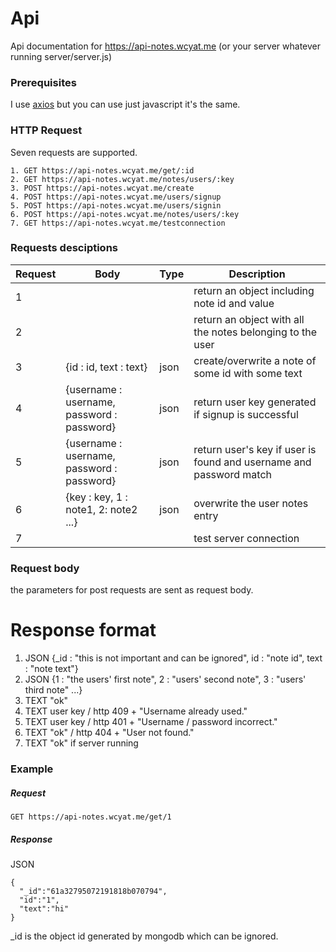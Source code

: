 # Api

Api documentation for https://api-notes.wcyat.me (or your server whatever running server/server.js)

### Prerequisites

I use [axios](https://axios-http.com/) but you can use just javascript it's the same.

### HTTP Request

Seven requests are supported.

```
1. GET https://api-notes.wcyat.me/get/:id
2. GET https://api-notes.wcyat.me/notes/users/:key
3. POST https://api-notes.wcyat.me/create
4. POST https://api-notes.wcyat.me/users/signup
5. POST https://api-notes.wcyat.me/users/signin
6. POST https://api-notes.wcyat.me/notes/users/:key
7. GET https://api-notes.wcyat.me/testconnection
```

### Requests desciptions

| Request | Body                                       | Type | Description                                                        |
| ------- | ------------------------------------------ | ---- | ------------------------------------------------------------------ |
| 1       |                                            |  | return an object including note id and value                       |
| 2       |                                            |  | return an object with all the notes belonging to the user          |
| 3       | {id : id, text : text}                     | json | create/overwrite a note of some id with some text                  |
| 4       | {username : username, password : password} | json | return user key generated if signup is successful                  |
| 5       | {username : username, password : password} | json | return user's key if user is found and username and password match |
| 6       | {key : key, 1 : note1, 2: note2 ...}       | json | overwrite the user notes entry                                     |
|7|||test server connection
### Request body

the parameters for post requests are sent as request body.

# Response format

1. JSON {\_id : "this is not important and can be ignored", id : "note id", text : "note text"}
2. JSON {1 : "the users' first note", 2 : "users' second note", 3 : "users' third note" ...}
3. TEXT "ok"
4. TEXT user key / http 409 + "Username already used."
5. TEXT user key / http 401 + "Username / password incorrect."
6. TEXT "ok" / http 404 + "User not found."
7. TEXT "ok" if server running

### Example

##### Request

```
GET https://api-notes.wcyat.me/get/1
```

##### Response

JSON

```
{
  "_id":"61a32795072191818b070794",
  "id":"1",
  "text":"hi"
}
```

_id is the object id generated by mongodb which can be ignored.
